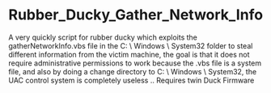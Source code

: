 # Rubber_Ducky_Gather_Network_Info
A very quickly script for rubber ducky which exploits the gatherNetworkInfo.vbs file in the C: \ Windows \ System32 folder to steal different information from the victim machine, the goal is that it does not require administrative permissions to work because the .vbs file is a system file, and also by doing a change directory to C: \ Windows \ System32, the UAC control system is completely useless .. Requires twin Duck Firmware
